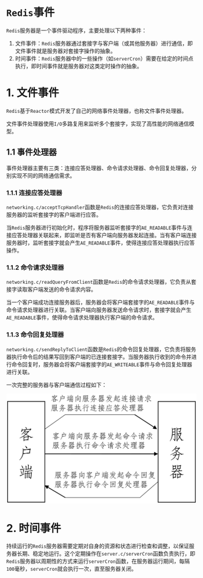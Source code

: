 # `Redis`事件

`Redis`服务器是一个事件驱动程序，主要处理以下两种事件：

1. 文件事件：`Redis`服务器通过套接字与客户端（或其他服务器）进行通信，即文件事件就是服务器对套接字操作的抽象。
2. 时间事件：`Redis`服务器中的一些操作（如`serverCron`）需要在给定的时间点执行，即时间事件就是服务器对这类定时操作的抽象。

# 1. 文件事件

`Redis`基于`Reactor`模式开发了自己的网络事件处理器，也称文件事件处理器。

文件事件处理器使用`I/O`多路复用来监听多个套接字，实现了高性能的网络通信模型。

## 1.1 事件处理器

事件处理器主要有三类：连接应答处理器、命令请求处理器、命令回复处理器，分别实现不同的网络通信需求。

### 1.1.1 连接应答处理器

`networking.c/acceptTcpHandler`函数是`Redis`的连接应答处理器，它负责对连接服务器的监听套接字的客户端进行应答。

当`Redis`服务器进行初始化时，程序将服务器监听套接字的`AE_READABLE`事件与连接应答处理器关联起来，即监听是否有客户端向服务器发起连接。当有客户端连接服务器时，监听套接字就会产生`AE_READABLE`事件，使得连接应答处理器执行应答操作。

### 1.1.2 命令请求处理器

`networking.c/readQueryFromClient`函数是`Redis`的命令请求处理器，它负责从套接字读取客户端发送的命令请求内容。

当一个客户端成功连接服务器后，服务器会将客户端套接字的`AE_READABLE`事件与命令请求处理器进行关联。当客户端向服务器发送命令请求时，套接字就会产生`AE_READABLE`事件，使得命令请求处理器执行客户端的命令请求。

### 1.1.3 命令回复处理器

`networking.c/sendReplyToClient`函数是`Redis`的命令回复处理器，它负责将服务器执行命令后的结果写回到客户端的已连接套接字。当服务器执行收到的命令并进行命令回复时，服务器会将客户端套接字的`AE_WRITEABLE`事件与命令回复处理器进行关联。

一次完整的服务器与客户端通信过程如下：	

![](./pics/fileEv_1.png)

# 2. 时间事件

持续运行的`Redis`服务器需要定期对自身的资源和状态进行检查和调整，以保证服务器长期、稳定地运行。这个定期操作在`server.c/serverCron`函数负责执行，即`Redis`服务器以周期性的方式来运行`serverCron`函数，在服务器运行期间，每隔`100`毫秒，`serverCron`就会执行一次，直至服务器关闭。